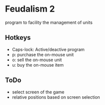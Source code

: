 # Feudalism 2
program to facility the management of units

## Hotkeys
- Caps-lock: Active/deactive program
- p: purchase the on-mouse unit
- o: sell the on-mouse unit 
- u: buy the on-mouse item

## ToDo
-   select screen of the game
-   relative positions based on screen selection
